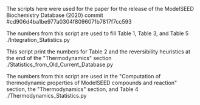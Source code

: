 The scripts here were used for the paper for the release of the ModelSEED Biochemistry Database (2020)
commit #cd906d4ba1be977a0304f8096071b7817f7cc593

The numbers from this script are used to fill Table 1, Table 3, and Table 5
./Integration_Statistics.py

This script print the numbers for Table 2 and the reversibility heuristics at the end of the "Thermodynamics" section
./Statistics_from_Old_Current_Database.py

The numbers from this script are used in the "Computation of thermodynamic properties of ModelSEED compounds and reaction" section, the "Thermodynamics" section, and Table 4
./Thermodynamics_Statistics.py

